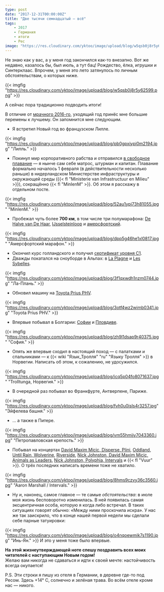 ```yaml
---
type: post
date: "2017-12-31T00:00:00Z"
title: "Две тысячи семнадцатый — всё"
tags:
    - 2017
    - Германия
    - итоги
    - Рес
image: "https://res.cloudinary.com/yktoo/image/upload/blog/w5qsb0j8r5y62599.png"
---
```


Не знаю как у вас, а у меня год закончился как-то внезапно. Вот же недавно, казалось бы, был июль, а тут бац! Рождество, ёлка, игрушки и Синтерклаас. Впрочем, у меня это лето затянулось по личным обстоятельствам, о которых ниже.

{{< imgfig "https://res.cloudinary.com/yktoo/image/upload/blog/w5qsb0j8r5y62599.png" >}}

А сейчас пора традиционно подводить итоги!

В отличие от [мрачного 2016-го](0302), уходящий год принёс мне большие перемены к лучшему. Он запомнится мне следующим.

<!--more-->

* Я встретил Новый год во французском Лилле.

{{< imgfig "https://res.cloudinary.com/yktoo/image/upload/blog/pb0gpxiypi0m2194.jpg" "Лилль." >}}
* Покинул мир корпоративного рабства и отправился [в свободное плавание](/series/business) — я нынче сам себе матрос, штурман и капитан. Плавание формально началось 1 февраля (в действительности несколько раньше) в нидерландском Министерстве инфраструктуры и окружающей среды ({{< fl "Ministerie van Infrastructuur en Milieu" >}}), сокращённо {{< fl "MinIenM" >}}. Об этом я расскажу в отдельном посте.

{{< imgfig "https://res.cloudinary.com/yktoo/image/upload/blog/52au1ypj73h81055.jpg" "MinIenM." >}}
* Пробежал чуть более **700 км**, в том числе три полумарафона: [De Halve van De Haar](0320), [IJsselsteinloop](0327) и [амерсфортский](0330).

{{< imgfig "https://res.cloudinary.com/yktoo/image/upload/blog/dpp5g46he1xl0817.jpg" "Амерсфортский марафон." >}}
* Окончил курс голландского и получил [сертификат уровня С1](0325).
* Дважды покатался на сноуборде в Альпах: в [La Plagne](0306) и [Les Sybelles](0315).

{{< imgfig "https://res.cloudinary.com/yktoo/image/upload/blog/3f1qxwdh1nzm0744.jpg" "Ла-Плань." >}}
* Обновил машину на [Toyota Prius PHV](0329).

{{< imgfig "https://res.cloudinary.com/yktoo/image/upload/blog/3otf4wz2wimb0341.jpg" "Toyota Prius PHV." >}}
* Впервые побывал в Болгарии: [Софии](0322) и [Пловдиве](0323).

{{< imgfig "https://res.cloudinary.com/yktoo/image/upload/blog/zh9l1dsap9r40375.jpg" "София." >}}
* Опять же впервые сходил в настоящий поход — с палатками и спальниками — к {{< wiki "Язык_Тролля" "ru" "Языку Тролля" >}} в Норвегии. Написать об этом, к сожалению, не удосужился.

{{< imgfig "https://res.cloudinary.com/yktoo/image/upload/blog/icq5p04fo8071637.jpg" "Trolltunga, Норвегия." >}}
* В очередной раз побывал во Франкфурте, Антверпене, Париже.

{{< imgfig "https://res.cloudinary.com/yktoo/image/upload/blog/fvh0u0isls4r3257.jpg" "Эйфелева башня." >}}
* … а также в Питере.

{{< imgfig "https://res.cloudinary.com/yktoo/image/upload/blog/vm55hmijy7043360.jpg" "Петропавловская крепость." >}}
* Побывал на концертах [David Maxim Micic, Disperse, Plini](0317), [Oddland, Until Rain, Wolverine](0321), [Riverside](0328), [Nick Johnston, David Maxim Micic, Animals as Leaders](/videoevents/vevt0046), [Nick Johnston, Polyphia, Intervals](/videoevents/vevt0047) и {{< fl "Vuur" >}}. О трёх последних написать времени тоже не хватило.

{{< imgfig "https://res.cloudinary.com/yktoo/image/upload/blog/8hms9czvy36c3560.jpg" "Aaron Marshall / Intervals." >}}
* Ну и, наконец, самое главное — те самые *обстоятельства*: в июле моя жизнь бесповоротно изменилась. В ней появилась самая эксцентричная особа, которую я когда либо встречал. В таких ситуациях говорят обычно: «Между ними проскочила искра». У нас же так заискрило, что в конце нашей первой недели мы сделали себе парные татуировки:

{{< imgfig "https://res.cloudinary.com/yktoo/image/upload/blog/o4nqoewmik7s1190.jpg" "Инь-Ян." >}}
И это у меня тоже было впервые.

<p class="text-center">
    <b>На этой жизнеутверждающей ноте спешу поздравить всех моих читателей с наступающим Новым годом!</b><br>
    Желаю вам никогда не сдаваться и идти к своей мечте: настойчивость всегда окупается!
</p>

P.S. Эти строки я пишу из отеля в Германии, в деревне где-то под Ресом. Здесь +14° C, солнечно и зелёная трава. Во всём отеле кроме нас — никого.
